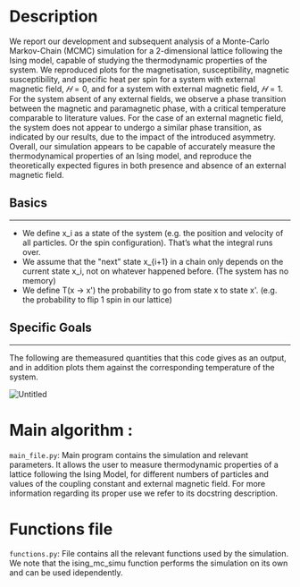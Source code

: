 # Description
We report our development and subsequent analysis of a Monte-Carlo Markov-Chain (MCMC) simulation for a 2-dimensional
lattice following the Ising model, capable of studying the thermodynamic properties of the system. We reproduced plots for the
magnetisation, susceptibility, magnetic susceptibility, and specific heat per spin for a system with external magnetic field, $𝐻 = 0$,
and for a system with external magnetic field, $𝐻 = 1$. For the system absent of any external fields, we observe a phase transition
between the magnetic and paramagnetic phase, with a critical temperature comparable to literature values. For the case of an
external magnetic field, the system does not appear to undergo a similar phase transition, as indicated by our results, due to the
impact of the introduced asymmetry. Overall, our simulation appears to be capable of accurately measure the thermodynamical
properties of an Ising model, and reproduce the theoretically expected figures in both presence and absence of an external
magnetic field.

## Basics
------------
- We define x_i as a state of the system (e.g. the position and velocity of all particles. Or the spin configuration). That’s what the integral runs over.
- We assume that the "next” state x_{i+1} in a chain only depends on the current state x_i, not on whatever happened before. (The system has no memory)
- We define T(x → x') the probability to go from state x to state x'. (e.g. the probability to flip 1 spin in our lattice)

## Specific Goals 
--------------
The following are themeasured quantities that this code gives as an output, and in addition plots them against the corresponding temperature of the system.

![Untitled](https://user-images.githubusercontent.com/101981619/205295681-737bad41-6197-423e-ac19-5f99fc072e51.png)



# Main algorithm :	
 `main_file.py`: Main program contains the simulation and relevant parameters. It allows the user to measure
   thermodynamic properties of a lattice following the Ising Model, for different numbers of
    particles and values of the coupling constant and external magnetic field. For more information regarding
    its proper use we refer to its docstring description.
              
              
# Functions file	
 `functions.py`: File contains all the relevant functions used by the simulation. We note that the
    ising_mc_simu function performs the simulation on its own and can be used idependently.
